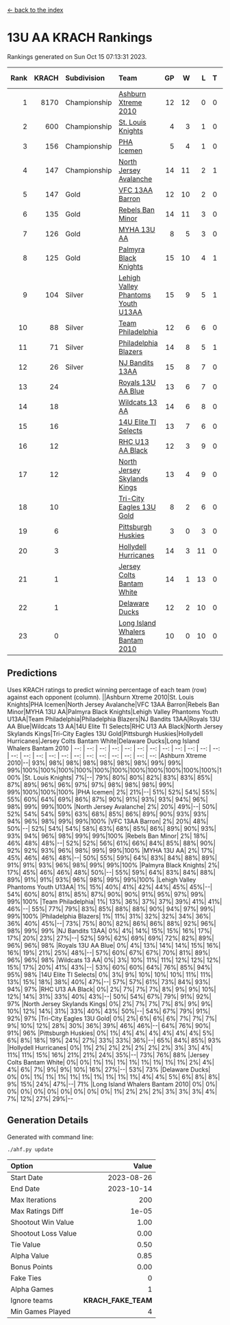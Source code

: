 [<- back to the index](readme.md)
# 13U AA KRACH Rankings
Rankings generated on Sun Oct 15 07:13:31 2023.

Rank|KRACH|Subdivision|Team|GP|W|L|T|OTW|OTL|SoS|Exp Wins|Win Diff
---:|---:|:---|:---|---:|---:|---:|---:|---:|---:|---:|---:|---:
1|8170|Championship|[Ashburn Xtreme 2010](https://gamesheetstats.com/seasons/3659/teams/140527/schedule)|12|12|0|0|0|0|111|12.8|-0.0
2|600|Championship|[St. Louis Knights](https://gamesheetstats.com/seasons/3659/teams/143323/schedule)|4|3|1|0|0|0|1665|3.8|-0.0
3|156|Championship|[PHA Icemen](https://gamesheetstats.com/seasons/3659/teams/143321/schedule)|5|4|1|0|0|0|53|4.9|0.0
4|147|Championship|[North Jersey Avalanche](https://gamesheetstats.com/seasons/3659/teams/140535/schedule)|14|11|2|1|0|0|40|12.4|0.0
5|147|Gold|[VFC 13AA Barron](https://gamesheetstats.com/seasons/3659/teams/140544/schedule)|12|10|2|0|1|0|39|10.9|0.0
6|135|Gold|[Rebels Ban Minor](https://gamesheetstats.com/seasons/3659/teams/140539/schedule)|14|11|3|0|0|0|579|11.9|0.0
7|126|Gold|[MYHA 13U AA](https://gamesheetstats.com/seasons/3659/teams/140533/schedule)|8|5|3|0|1|0|125|5.9|0.0
8|125|Gold|[Palmyra Black Knights](https://gamesheetstats.com/seasons/3659/teams/140537/schedule)|15|10|4|1|0|0|1056|11.4|0.0
9|104|Silver|[Lehigh Valley Phantoms Youth U13AA](https://gamesheetstats.com/seasons/3659/teams/140531/schedule)|15|9|5|1|0|1|571|10.4|0.0
10|88|Silver|[Team Philadelphia](https://gamesheetstats.com/seasons/3659/teams/140542/schedule)|12|6|6|0|0|0|1323|6.9|0.0
11|71|Silver|[Philadelphia Blazers](https://gamesheetstats.com/seasons/3659/teams/140538/schedule)|14|8|5|1|1|0|1130|9.4|0.0
12|26|Silver|[NJ Bandits 13AA](https://gamesheetstats.com/seasons/3659/teams/140534/schedule)|15|8|7|0|2|1|558|8.9|0.0
13|24||[Royals 13U AA Blue](https://gamesheetstats.com/seasons/3659/teams/140541/schedule)|13|6|7|0|0|0|92|6.9|0.0
14|18||[Wildcats 13 AA](https://gamesheetstats.com/seasons/3659/teams/140545/schedule)|14|6|8|0|0|0|59|6.9|0.0
15|16||[14U Elite TI Selects](https://gamesheetstats.com/seasons/3659/teams/140526/schedule)|13|7|6|0|0|1|44|7.9|0.0
16|12||[RHC U13 AA Black](https://gamesheetstats.com/seasons/3659/teams/140540/schedule)|12|3|9|0|0|0|70|3.9|0.0
17|12||[North Jersey Skylands Kings](https://gamesheetstats.com/seasons/3659/teams/140536/schedule)|13|4|9|0|0|0|68|4.9|0.0
18|10||[Tri-City Eagles 13U Gold](https://gamesheetstats.com/seasons/3659/teams/140543/schedule)|8|2|6|0|0|1|72|2.9|0.0
19|6||[Pittsburgh Huskies](https://gamesheetstats.com/seasons/3659/teams/149413/schedule)|3|0|3|0|0|0|2116|0.9|0.0
20|3||[Hollydell Hurricanes](https://gamesheetstats.com/seasons/3659/teams/140529/schedule)|14|3|11|0|0|0|619|3.9|0.0
21|1||[Jersey Colts Bantam White](https://gamesheetstats.com/seasons/3659/teams/140530/schedule)|14|1|13|0|0|1|55|1.9|0.0
22|1||[Delaware Ducks](https://gamesheetstats.com/seasons/3659/teams/140528/schedule)|12|2|10|0|0|0|33|2.9|0.0
23|0||[Long Island Whalers Bantam 2010](https://gamesheetstats.com/seasons/3659/teams/140532/schedule)|10|0|10|0|0|0|63|0.9|0.0

## Predictions
Uses KRACH ratings to predict winning percentage of each team (row) against each opponent (column).
||Ashburn Xtreme 2010|St. Louis Knights|PHA Icemen|North Jersey Avalanche|VFC 13AA Barron|Rebels Ban Minor|MYHA 13U AA|Palmyra Black Knights|Lehigh Valley Phantoms Youth U13AA|Team Philadelphia|Philadelphia Blazers|NJ Bandits 13AA|Royals 13U AA Blue|Wildcats 13 AA|14U Elite TI Selects|RHC U13 AA Black|North Jersey Skylands Kings|Tri-City Eagles 13U Gold|Pittsburgh Huskies|Hollydell Hurricanes|Jersey Colts Bantam White|Delaware Ducks|Long Island Whalers Bantam 2010
| --: | --: | --: | --: | --: | --: | --: | --: | --: | --: | --: | --: | --: | --: | --: | --: | --: | --: | --: | --: | --: | --: | --: | --: 
|Ashburn Xtreme 2010|--| 93%| 98%| 98%| 98%| 98%| 98%| 98%| 99%| 99%| 99%|100%|100%|100%|100%|100%|100%|100%|100%|100%|100%|100%|100%
|St. Louis Knights|  7%|--| 79%| 80%| 80%| 82%| 83%| 83%| 85%| 87%| 89%| 96%| 96%| 97%| 97%| 98%| 98%| 98%| 99%| 99%|100%|100%|100%
|PHA Icemen|  2%| 21%|--| 51%| 52%| 54%| 55%| 55%| 60%| 64%| 69%| 86%| 87%| 90%| 91%| 93%| 93%| 94%| 96%| 98%| 99%| 99%|100%
|North Jersey Avalanche|  2%| 20%| 49%|--| 50%| 52%| 54%| 54%| 59%| 63%| 68%| 85%| 86%| 89%| 90%| 93%| 93%| 94%| 96%| 98%| 99%| 99%|100%
|VFC 13AA Barron|  2%| 20%| 48%| 50%|--| 52%| 54%| 54%| 58%| 63%| 68%| 85%| 86%| 89%| 90%| 93%| 93%| 94%| 96%| 98%| 99%| 99%|100%
|Rebels Ban Minor|  2%| 18%| 46%| 48%| 48%|--| 52%| 52%| 56%| 61%| 66%| 84%| 85%| 88%| 90%| 92%| 92%| 93%| 96%| 98%| 99%| 99%|100%
|MYHA 13U AA|  2%| 17%| 45%| 46%| 46%| 48%|--| 50%| 55%| 59%| 64%| 83%| 84%| 88%| 89%| 91%| 91%| 93%| 96%| 98%| 99%| 99%|100%
|Palmyra Black Knights|  2%| 17%| 45%| 46%| 46%| 48%| 50%|--| 55%| 59%| 64%| 83%| 84%| 88%| 89%| 91%| 91%| 93%| 96%| 98%| 99%| 99%|100%
|Lehigh Valley Phantoms Youth U13AA|  1%| 15%| 40%| 41%| 42%| 44%| 45%| 45%|--| 54%| 60%| 80%| 81%| 85%| 87%| 90%| 90%| 91%| 95%| 97%| 99%| 99%|100%
|Team Philadelphia|  1%| 13%| 36%| 37%| 37%| 39%| 41%| 41%| 46%|--| 55%| 77%| 79%| 83%| 85%| 88%| 88%| 90%| 94%| 97%| 99%| 99%|100%
|Philadelphia Blazers|  1%| 11%| 31%| 32%| 32%| 34%| 36%| 36%| 40%| 45%|--| 73%| 75%| 80%| 82%| 86%| 86%| 88%| 92%| 96%| 98%| 99%| 99%
|NJ Bandits 13AA|  0%|  4%| 14%| 15%| 15%| 16%| 17%| 17%| 20%| 23%| 27%|--| 52%| 59%| 62%| 69%| 69%| 72%| 82%| 89%| 96%| 96%| 98%
|Royals 13U AA Blue|  0%|  4%| 13%| 14%| 14%| 15%| 16%| 16%| 19%| 21%| 25%| 48%|--| 57%| 60%| 67%| 67%| 70%| 81%| 89%| 96%| 96%| 98%
|Wildcats 13 AA|  0%|  3%| 10%| 11%| 11%| 12%| 12%| 12%| 15%| 17%| 20%| 41%| 43%|--| 53%| 60%| 60%| 64%| 76%| 85%| 94%| 95%| 98%
|14U Elite TI Selects|  0%|  3%|  9%| 10%| 10%| 10%| 11%| 11%| 13%| 15%| 18%| 38%| 40%| 47%|--| 57%| 57%| 61%| 73%| 84%| 93%| 94%| 97%
|RHC U13 AA Black|  0%|  2%|  7%|  7%|  7%|  8%|  9%|  9%| 10%| 12%| 14%| 31%| 33%| 40%| 43%|--| 50%| 54%| 67%| 79%| 91%| 92%| 97%
|North Jersey Skylands Kings|  0%|  2%|  7%|  7%|  7%|  8%|  9%|  9%| 10%| 12%| 14%| 31%| 33%| 40%| 43%| 50%|--| 54%| 67%| 79%| 91%| 92%| 97%
|Tri-City Eagles 13U Gold|  0%|  2%|  6%|  6%|  6%|  7%|  7%|  7%|  9%| 10%| 12%| 28%| 30%| 36%| 39%| 46%| 46%|--| 64%| 76%| 90%| 91%| 96%
|Pittsburgh Huskies|  0%|  1%|  4%|  4%|  4%|  4%|  4%|  4%|  5%|  6%|  8%| 18%| 19%| 24%| 27%| 33%| 33%| 36%|--| 65%| 84%| 85%| 93%
|Hollydell Hurricanes|  0%|  1%|  2%|  2%|  2%|  2%|  2%|  2%|  3%|  3%|  4%| 11%| 11%| 15%| 16%| 21%| 21%| 24%| 35%|--| 73%| 76%| 88%
|Jersey Colts Bantam White|  0%|  0%|  1%|  1%|  1%|  1%|  1%|  1%|  1%|  1%|  2%|  4%|  4%|  6%|  7%|  9%|  9%| 10%| 16%| 27%|--| 53%| 73%
|Delaware Ducks|  0%|  0%|  1%|  1%|  1%|  1%|  1%|  1%|  1%|  1%|  1%|  4%|  4%|  5%|  6%|  8%|  8%|  9%| 15%| 24%| 47%|--| 71%
|Long Island Whalers Bantam 2010|  0%|  0%|  0%|  0%|  0%|  0%|  0%|  0%|  0%|  0%|  1%|  2%|  2%|  2%|  3%|  3%|  3%|  4%|  7%| 12%| 27%| 29%|--

## Generation Details

Generated with command line:
```
./ahf.py update
```

| Option | Value |
| :----- | ----: |
| Start Date | 2023-08-26 |
| End Date | 2023-10-14 |
| Max Iterations | 200 |
| Max Ratings Diff | 1e-05 |
| Shootout Win Value | 1.00 |
| Shootout Loss Value | 0.00 |
| Tie Value | 0.50 |
| Alpha Value | 0.85 |
| Bonus Points | 0.00 |
| Fake Ties | 0 |
| Alpha Games | 1 |
| Ignore teams | __KRACH_FAKE_TEAM__ |
| Min Games Played | 4 |

